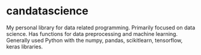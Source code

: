 # candatascience
My personal library for data related programming. Primarily focused on data science. Has functions for data preprocessing and machine learning. Generally used Python with the numpy, pandas, scikitlearn, tensorflow, keras libraries.
